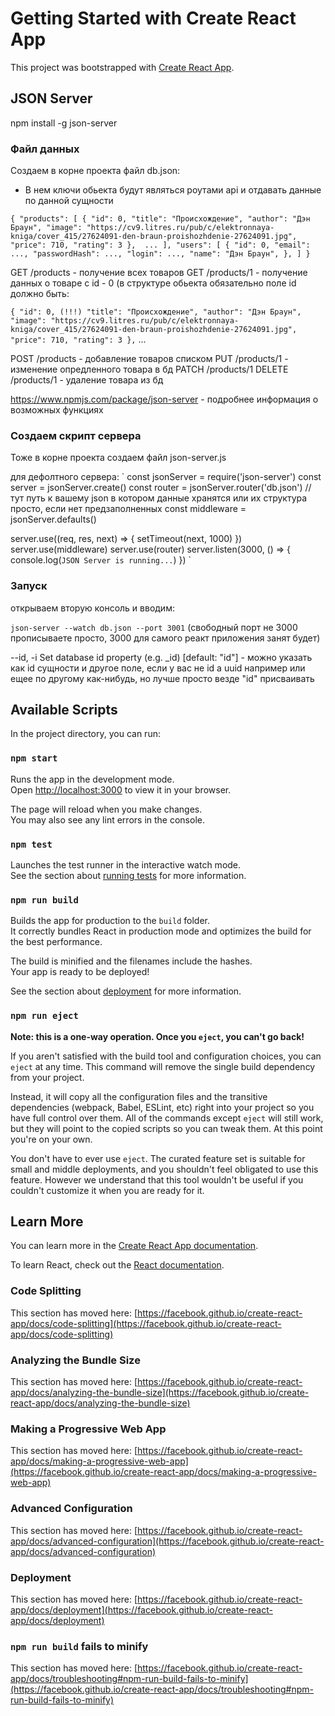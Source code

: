 # Getting Started with Create React App

This project was bootstrapped with [Create React App](https://github.com/facebook/create-react-app).

## JSON Server

npm install -g json-server

### Файл данных

Cоздаем в корне проекта файл db.json:

- В нем ключи обьекта будут являться роутами api и отдавать данные по данной сущности

`{
    "products": [
		 {
			"id": 0,
			"title": "Происхождение",
			"author": "Дэн Браун",
			"image": "https://cv9.litres.ru/pub/c/elektronnaya-kniga/cover_415/27624091-den-braun-proishozhdenie-27624091.jpg",
			"price": 710,
			"rating": 3
		}, 
		...
  	],
  	"users": [
      {
	  	"id": 0,
       	"email": ...,
        "passwordHash": ...,
        "login": ...,
        "name": "Дэн Браун",
      },
  	]
}`

GET    /products - получение всех товаров 
GET    /products/1 - получение данных о товаре с id - 0 
(в структуре обьекта обязательно поле id должно быть:
		
`{
	"id": 0, (!!!)
	"title": "Происхождение",
	"author": "Дэн Браун",
	"image": "https://cv9.litres.ru/pub/c/elektronnaya-kniga/cover_415/27624091-den-braun-proishozhdenie-27624091.jpg",
	"price": 710,
	"rating": 3
},`
    ...

POST   /products - добавление товаров списком
PUT    /products/1 - изменение опредленного товара в бд
PATCH  /products/1
DELETE /products/1 - удаление товара из бд

https://www.npmjs.com/package/json-server - подробнее информация о возможных функциях

### Создаем скрипт сервера

Тоже в корне проекта создаем файл json-server.js

для дефолтного сервера:
`
const jsonServer = require('json-server')
const server = jsonServer.create()
const router = jsonServer.router('db.json') // тут путь к вашему json в котором данные хранятся или их структура просто, если нет предзаполненных
const middleware = jsonServer.defaults()

server.use((req, res, next) => {
	setTimeout(next, 1000)
})
server.use(middleware)
server.use(router)
server.listen(3000, () => {
	console.log(`JSON Server is running...`)
})
`

### Запуск

открываем вторую консоль и вводим:
  
  `json-server --watch db.json --port 3001` (свободный порт не 3000 прописываете просто, 3000 для самого реакт приложения занят будет)
  

  --id, -i           Set database id property (e.g. _id)         [default: "id"] - можно указать как id сущности и другое поле, если у вас не id а uuid например или ещее по другому как-нибудь, но лучше просто везде "id" присваивать

## Available Scripts

In the project directory, you can run:

### `npm start`

Runs the app in the development mode.\
Open [http://localhost:3000](http://localhost:3000) to view it in your browser.

The page will reload when you make changes.\
You may also see any lint errors in the console.

### `npm test`

Launches the test runner in the interactive watch mode.\
See the section about [running tests](https://facebook.github.io/create-react-app/docs/running-tests) for more information.

### `npm run build`

Builds the app for production to the `build` folder.\
It correctly bundles React in production mode and optimizes the build for the best performance.

The build is minified and the filenames include the hashes.\
Your app is ready to be deployed!

See the section about [deployment](https://facebook.github.io/create-react-app/docs/deployment) for more information.

### `npm run eject`

**Note: this is a one-way operation. Once you `eject`, you can't go back!**

If you aren't satisfied with the build tool and configuration choices, you can `eject` at any time. This command will remove the single build dependency from your project.

Instead, it will copy all the configuration files and the transitive dependencies (webpack, Babel, ESLint, etc) right into your project so you have full control over them. All of the commands except `eject` will still work, but they will point to the copied scripts so you can tweak them. At this point you're on your own.

You don't have to ever use `eject`. The curated feature set is suitable for small and middle deployments, and you shouldn't feel obligated to use this feature. However we understand that this tool wouldn't be useful if you couldn't customize it when you are ready for it.

## Learn More

You can learn more in the [Create React App documentation](https://facebook.github.io/create-react-app/docs/getting-started).

To learn React, check out the [React documentation](https://reactjs.org/).

### Code Splitting

This section has moved here: [https://facebook.github.io/create-react-app/docs/code-splitting](https://facebook.github.io/create-react-app/docs/code-splitting)

### Analyzing the Bundle Size

This section has moved here: [https://facebook.github.io/create-react-app/docs/analyzing-the-bundle-size](https://facebook.github.io/create-react-app/docs/analyzing-the-bundle-size)

### Making a Progressive Web App

This section has moved here: [https://facebook.github.io/create-react-app/docs/making-a-progressive-web-app](https://facebook.github.io/create-react-app/docs/making-a-progressive-web-app)

### Advanced Configuration

This section has moved here: [https://facebook.github.io/create-react-app/docs/advanced-configuration](https://facebook.github.io/create-react-app/docs/advanced-configuration)

### Deployment

This section has moved here: [https://facebook.github.io/create-react-app/docs/deployment](https://facebook.github.io/create-react-app/docs/deployment)

### `npm run build` fails to minify

This section has moved here: [https://facebook.github.io/create-react-app/docs/troubleshooting#npm-run-build-fails-to-minify](https://facebook.github.io/create-react-app/docs/troubleshooting#npm-run-build-fails-to-minify)
